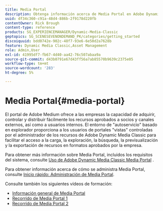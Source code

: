 ```yaml
---
title: Media Portal
description: Obtenga información acerca de Media Portal en Adobe Dynamic Media Classic.
uuid: df34c360-c91a-48d4-886b-2f9178d220fb
contentOwner: Rick Brough
content-type: reference
products: SG_EXPERIENCEMANAGER/Dynamic-Media-Classic
geptopics: SG_SCENESEVENONDEMAND_PK/categories/getting_started
discoiquuid: bdd0742e-902c-48f7-93e6-6e50d2a7628b
feature: Dynamic Media Classic,Asset Management
role: Admin,User
exl-id: 41995df7-fb67-4d40-aa42-76c507abaa9a
source-git-commit: d43b0791e67d43ff56a7ab85570b9639c2375e05
workflow-type: tm+mt
source-wordcount: '283'
ht-degree: 5%

---
```


# Media Portal{#media-portal}

El portal de Adobe Medium ofrece a las empresas la capacidad de adquirir, controlar y distribuir fácilmente los recursos aprobados a socios y canales externos, así como a usuarios internos. El entorno de &quot;autoservicio&quot; basado en explorador proporciona a los usuarios de portales &quot;vistas&quot; controladas por el administrador de los recursos de Adobe Dynamic Media Classic para facilitar el acceso a la carga, la exploración, la búsqueda, la previsualización y la exportación de recursos en formatos aprobados por la empresa.

Para obtener más información sobre Media Portal, incluidos los requisitos del sistema, consulte [Uso de Adobe Dynamic Media Classic Media Portal](https://help.adobe.com/en_US/scene7/mediaportal/) <!-- (https://help.adobe.com/en_US/scene7/mediaportal/index.html) -->.

Para obtener información acerca de cómo se administra Media Portal, consulte [Inicio rápido: Administración de Media Portal](quick-start-media-portal-administration.md#quick_start_media_portal_administration).

Consulte también los siguientes vídeos de formación:

* [Información general de Media Portal](https://s7d5.scene7.com/s7viewers/html5/VideoViewer.html?videoserverurl=https://s7d5.scene7.com/is/content/&amp;emailurl=https://s7d5.scene7.com/s7/emailFriend&amp;serverUrl=https://s7d5.scene7.com/is/image/&amp;config=Scene7SharedAssets/Universal_HTML5_Video&amp;contenturl=https://s7d5.scene7.com/skins/&amp;asset=S7tutorials/544_mp_overview1_converted%20renamed_Done-AVS)
* [Recorrido de Media Portal 1](https://s7d5.scene7.com/s7viewers/html5/VideoViewer.html?videoserverurl=https://s7d5.scene7.com/is/content/&amp;emailurl=https://s7d5.scene7.com/s7/emailFriend&amp;serverUrl=https://s7d5.scene7.com/is/image/&amp;config=Scene7SharedAssets/Universal_HTML5_Video&amp;contenturl=https://s7d5.scene7.com/skins/&amp;asset=S7tutorials/545_mp_tour1_user_converted%20renamed_Done-AVS)
* [Recorrido de Media Portal 2](https://s7d5.scene7.com/s7viewers/html5/VideoViewer.html?videoserverurl=https://s7d5.scene7.com/is/content/&amp;emailurl=https://s7d5.scene7.com/s7/emailFriend&amp;serverUrl=https://s7d5.scene7.com/is/image/&amp;config=Scene7SharedAssets/Universal_HTML5_Video&amp;contenturl=https://s7d5.scene7.com/skins/&amp;asset=S7tutorials/546_mp_tour2_admin_converted%20renamed_Done-AVS)
